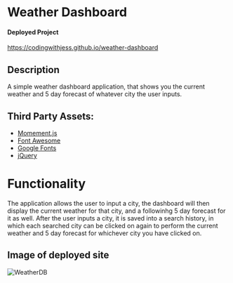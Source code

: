 # Weather Dashboard

#### Deployed Project

https://codingwithjess.github.io/weather-dashboard

## Description

A simple weather dashboard application, that shows you the current weather and 5 day forecast of whatever city the user inputs.

## Third Party Assets:

* [Momement.js](https://momentjs.com/)
* [Font Awesome](https://fontawesome.com/)
* [Google Fonts](https://fonts.google.com/)
* [jQuery](https://jquery.com/)

# Functionality
The application allows the user to input a city, the dashboard will then display the current weather for that city, and a followinhg 5 day forecast for it as well. After the user inputs a city, it is saved into a search history, in which each searched city can be clicked on again to perform the current weather and 5 day forecast for whichever city you have clicked on.

## Image of deployed site
![WeatherDB](?raw=true "WeatherDB")